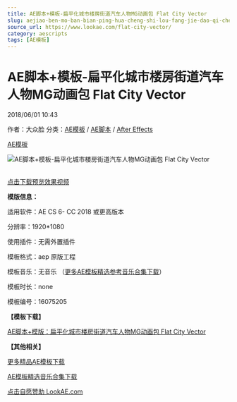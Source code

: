 ```yaml
---
title: AE脚本+模板-扁平化城市楼房街道汽车人物MG动画包 Flat City Vector
slug: aejiao-ben-mo-ban-bian-ping-hua-cheng-shi-lou-fang-jie-dao-qi-che-ren-wu-mgdong-hua-bao-flat-city-vector
source_url: https://www.lookae.com/flat-city-vector/
category: aescripts
tags: [AE模板]
---
```

# AE脚本+模板-扁平化城市楼房街道汽车人物MG动画包 Flat City Vector

2018/06/01 10:43

作者：大众脸
分类：[AE模板](https://www.lookae.com/after-effects/other-after-effects/) / [AE脚本](https://www.lookae.com/after-effects/aescripts/) / [After Effects](https://www.lookae.com/after-effects/)

[AE模板](https://www.lookae.com/tag/ae%e6%a8%a1%e6%9d%bf/)

![AE脚本+模板-扁平化城市楼房街道汽车人物MG动画包 Flat City Vector](https://www.lookae.com/wp-content/uploads/2018/06/Flat-City-Vector.jpg "AE脚本+模板-扁平化城市楼房街道汽车人物MG动画包 Flat City Vector-LookAE.com")

[](https://s3.envato.com/h264-video-previews/86581c1a-cdbc-4608-8c36-60b0bc0866a4/16075205.mp4?_=1")  
[点击下载预览效果视频](https://s3.envato.com/h264-video-previews/86581c1a-cdbc-4608-8c36-60b0bc0866a4/16075205.mp4)

**模版信息：**

适用软件：AE CS 6- CC 2018 或更高版本

分辨率：1920\*1080

使用插件：无需外置插件

模板格式：aep 原版工程

模板音乐：无音乐 （[更多AE模板精选参考音乐合集下载](https://item.taobao.com/item.htm?spm=a1z10.1.w4004-2793089344.4.MUvxbV&id=37289930486)）

模板时长：none

模板编号：16075205

**【模板下载】**

[AE脚本+模版：扁平化城市楼房街道汽车人物MG动画包 Flat City Vector](https://lookae.ctfile.com/fs/680462-293085478)

**【其他相关】**

[更多精品AE模板下载](https://www.lookae.com/after-effects/other-after-effects/)

[AE模板精选音乐合集下载](https://item.taobao.com/item.htm?spm=a1z10.1.w4004-2793089344.4.MUvxbV&id=37289930486)

[点击自愿赞助 LookAE.com](https://www.lookae.com/sponsor/)
